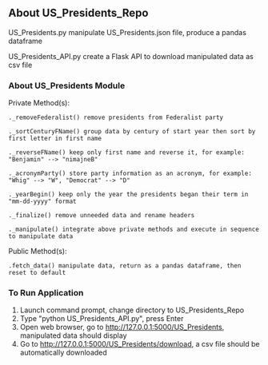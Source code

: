 ## About US_Presidents_Repo

US_Presidents.py manipulate US_Presidents.json file, produce a pandas dataframe

US_Presidents_API.py create a Flask API to download manipulated data as csv file

### About US_Presidents Module

Private Method(s):

    ._removeFederalist() remove presidents from Federalist party
    
    ._sortCenturyFName() group data by century of start year then sort by first letter in first name
    
    ._reverseFName() keep only first name and reverse it, for example: "Benjamin" --> "nimajneB"
    
    ._acronymParty() store party information as an acronym, for example: "Whig" --> "W", "Democrat" --> "D"
    
    ._yearBegin() keep only the year the presidents began their term in "mm-dd-yyyy" format
    
    ._finalize() remove unneeded data and rename headers
    
    ._manipulate() integrate above private methods and execute in sequence to manipulate data
    
Public Method(s):

    .fetch_data() manipulate data, return as a pandas dataframe, then reset to default

### To Run Application

1. Launch command prompt, change directory to US_Presidents_Repo
2. Type "python US_Presidents_API.py", press Enter
3. Open web browser, go to http://127.0.0.1:5000/US_Presidents, manipulated data should display
4. Go to http://127.0.0.1:5000/US_Presidents/download, a csv file should be automatically downloaded


